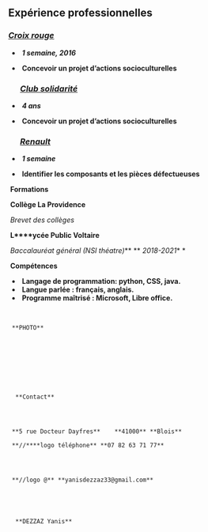 ## 										Expérience professionnelles

### 		   *<u>**Croix rouge**</u>*

- ​	***1 semaine, 2016***

- ​    **Concevoir 	un projet d’actions socioculturelles**

  

  ### 	<u>***Club solidarité***</u>

- ​	***4 ans***

- ​		**Concevoir 	un projet d’actions socioculturelles**

  

  ### 	<u>***Renault***</u>

- ​	***1 semaine***

- ​	**Identifier 	les composants et les pièces défectueuses**


 	

​	**Formations**

​	 **Collège La Providence**

​	*Brevet des collèges*

​	 **L****ycée Public Voltaire**   

​	 *Baccalauréat général (NSI théatre)***
** 	*2018-2021**
\* 

 	

​	**Compétences**

- ​		**Langage 	de programmation: python, CSS, java.**
- ​		**Langue 	parlée : français, anglais.**
- ​		**Programme 	maîtrisé : Microsoft, Libre office.**

​	
 	 
 	 **PHOTO** 


 	 
 	 	

 	  

 	  

 	  **Contact** 

 


 	 **5 rue Docteur Dayfres**    **41000** **Blois** 
 	 
 	 **//****logo téléphone** **07 82 63 71 77** 


 	 

 	 **//logo @** **yanisdezzaz33@gmail.com**  


 	  


 	  **DEZZAZ Yanis** 


 	 
 	 
